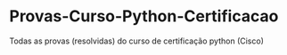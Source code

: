# Provas-Curso-Python-Certificacao
 Todas as provas (resolvidas) do curso de certificação python (Cisco)
